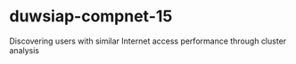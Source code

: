 # duwsiap-compnet-15
Discovering users with similar Internet access performance through cluster analysis
